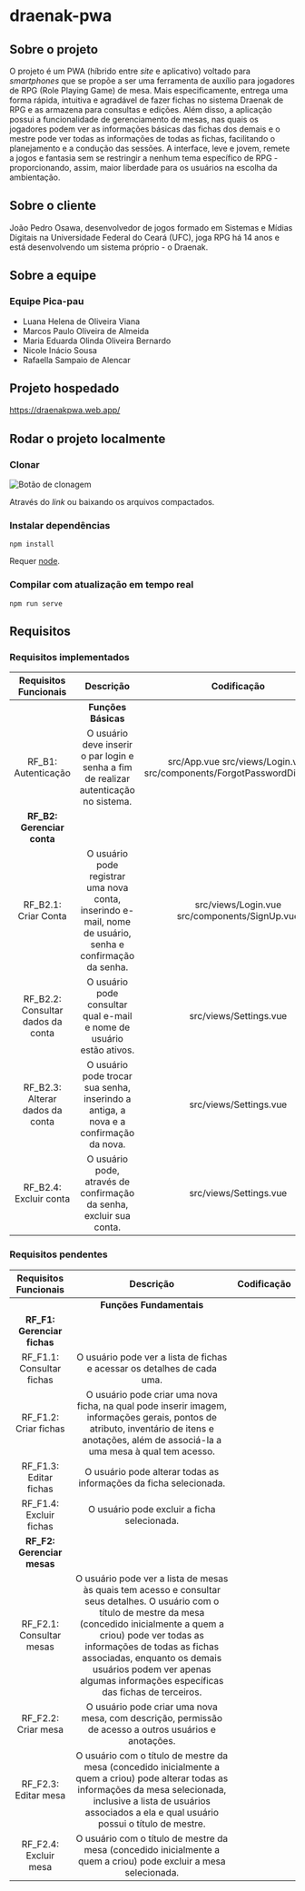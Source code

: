 # draenak-pwa

## Sobre o projeto

O projeto é um PWA (híbrido entre *site* e aplicativo) voltado para *smartphones* que se propõe a ser uma ferramenta de auxílio para jogadores de RPG (Role Playing Game) de mesa. Mais especificamente, entrega uma forma rápida, intuitiva e agradável de fazer fichas no sistema Draenak de RPG e as armazena para consultas e edições. Além disso, a aplicação possui a funcionalidade de gerenciamento de mesas, nas quais os jogadores podem ver as informações básicas das fichas dos demais e o mestre pode ver todas as informações de todas as fichas, facilitando o planejamento e a condução das sessões. A interface, leve e jovem, remete a jogos e fantasia sem se restringir a nenhum tema específico de RPG - proporcionando, assim, maior liberdade para os usuários na escolha da ambientação.

## Sobre o cliente

João Pedro Osawa, desenvolvedor de jogos formado em Sistemas e Mídias Digitais na Universidade Federal do Ceará (UFC), joga RPG há 14 anos e está desenvolvendo um sistema próprio - o Draenak.

## Sobre a equipe

### Equipe Pica-pau

- Luana Helena de Oliveira Viana
- Marcos Paulo Oliveira de Almeida
- Maria Eduarda Olinda Oliveira Bernardo
- Nicole Inácio Sousa
- Rafaella Sampaio de Alencar

## Projeto hospedado

<https://draenakpwa.web.app/>

## Rodar o projeto localmente

### Clonar

![Botão de clonagem](https://user-images.githubusercontent.com/46501003/112393451-d8525b80-8cd9-11eb-8539-fa8c3a4ed1fa.png)

Através do *link* ou baixando os arquivos compactados.

### Instalar dependências

```
npm install
```
Requer [node](https://nodejs.org/pt-br/download/).

### Compilar com atualização em tempo real

```
npm run serve
```

## Requisitos

### Requisitos implementados

|       **Requisitos Funcionais**       |                                                 **Descrição**                                                 |                               **Codificação**                               |
|:---------------------------------:|:---------------------------------------------------------------------------------------------------------:|:-----------------------------------------------------------------------:|
|                                   |                                              **Funções Básicas**                                              |                                                                         |
|        RF_B1: Autenticação        | O usuário deve inserir o par login e senha a fim de realizar autenticação  no sistema.                    | src/App.vue src/views/Login.vue src/components/ForgotPasswordDialog.vue |
|                 **RF_B2: Gerenciar conta**                  |                                                                                     |                                                                         |
| RF_B2.1: Criar Conta              | O usuário pode registrar uma nova conta, inserindo e-mail, nome de usuário, senha e confirmação da senha. | src/views/Login.vue src/components/SignUp.vue                           |
| RF_B2.2: Consultar dados da conta | O usuário pode consultar qual e-mail e nome de usuário estão ativos.                                      | src/views/Settings.vue                                                  |
| RF_B2.3: Alterar dados da conta   | O usuário pode trocar sua senha, inserindo a antiga, a nova e a confirmação da nova.                      | src/views/Settings.vue                                                  |
| RF_B2.4: Excluir conta            | O usuário pode, através de confirmação da senha, excluir sua conta.                                       | src/views/Settings.vue                                                  |

### Requisitos pendentes

|   **Requisitos Funcionais**   |                                                                                                                                                                **Descrição**                                                                                                                                                               | **Codificação** |
|:-------------------------:|:--------------------------------------------------------------------------------------------------------------------------------------------------------------------------------------------------------------------------------------------------------------------------------------------------------------------------------------:|:-----------:|
|                           |                                                                                                                                                          **Funções Fundamentais**                                                                                                                                                          |             |
|              **RF_F1: Gerenciar fichas**             |                                                                                                                                                                                                                                                                                                                 |             |
| RF_F1.1: Consultar fichas | O usuário pode ver a lista de fichas e acessar os detalhes de cada uma.                                                                                                                                                                                                                                                                |             |
| RF_F1.2: Criar fichas     | O usuário pode criar uma nova ficha, na qual pode inserir imagem, informações gerais, pontos de atributo, inventário de itens e anotações, além de associá-la a uma mesa à qual tem acesso.                                                                                                                                            |             |
| RF_F1.3: Editar fichas    | O usuário pode alterar todas as informações da ficha selecionada.                                                                                                                                                                                                                                                                      |             |
| RF_F1.4: Excluir fichas   | O usuário pode excluir a ficha selecionada.                                                                                                                                                                                                                                                                                            |             |
|   **RF_F2: Gerenciar mesas**  |                                                                                                                                                                                                                                                                                                                                        |             |
| RF_F2.1: Consultar mesas  | O usuário pode ver a lista de mesas às quais tem acesso e consultar seus detalhes. O usuário com o título de mestre da mesa (concedido inicialmente a quem a criou) pode ver todas as informações de todas as fichas associadas, enquanto os demais usuários podem ver apenas algumas informações específicas das fichas de terceiros. |             |
| RF_F2.2: Criar mesa       | O usuário pode criar uma nova mesa, com descrição, permissão de acesso a outros usuários e anotações.                                                                                                                                                                                                                                  |             |
| RF_F2.3: Editar mesa      | O usuário com o título de mestre da mesa (concedido inicialmente a quem a criou) pode alterar todas as informações da mesa selecionada, inclusive a lista de usuários associados a ela e qual usuário possui o título de mestre.                                                                                                       |             |
| RF_F2.4: Excluir mesa     | O usuário com o título de mestre da mesa (concedido inicialmente a quem a criou) pode excluir a mesa selecionada.                                                                                                                                                                                                                      |             |
